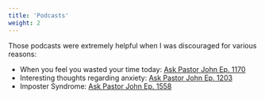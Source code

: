 ```yaml
---
title: 'Podcasts'
weight: 2
---
```

Those podcasts were extremely helpful when I was discouraged for various reasons:
* When you feel you wasted your time today: [Ask Pastor John Ep. 1170](https://www.desiringgod.org/interviews/gods-sovereign-plans-behind-your-most-unproductive-days)
* Interesting thoughts regarding anxiety: [Ask Pastor John Ep. 1203](https://www.desiringgod.org/interviews/the-secret-to-fighting-anxiety)
* Imposter Syndrome: [Ask Pastor John Ep. 1558](https://www.desiringgod.org/interviews/how-do-i-battle-imposter-syndrome)

